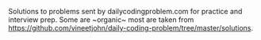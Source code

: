 Solutions to problems sent by dailycodingproblem.com for practice and interview prep.
Some are ~organic~ most are taken from https://github.com/vineetjohn/daily-coding-problem/tree/master/solutions.
